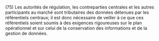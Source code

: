 (75) Les autorités de régulation, les contreparties centrales et les autres participants au marché sont tributaires des données détenues par les référentiels centraux; il est donc nécessaire de veiller à ce que ces référentiels soient soumis à des exigences rigoureuses sur le plan opérationnel et sur celui de la conservation des informations et de la gestion de données.